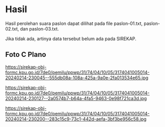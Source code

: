 # Hasil

Hasil perolehan suara paslon dapat dilihat pada file paslon-01.txt, paslon-02.txt, dan paslon-03.txt.

Jika tidak ada, artinya data tersebut belum ada pada SIREKAP.

## Foto C Plano

https://sirekap-obj-formc.kpu.go.id/7de0/pemilu/ppwp/31/74/04/10/05/3174041005014-20240214-230045--555db08a-108a-425a-9a0e-2fa013534e65.jpg

https://sirekap-obj-formc.kpu.go.id/7de0/pemilu/ppwp/31/74/04/10/05/3174041005014-20240214-230127--2a0574b7-b64a-4fa5-9463-0e98f721ca3d.jpg

https://sirekap-obj-formc.kpu.go.id/7de0/pemilu/ppwp/31/74/04/10/05/3174041005014-20240214-230200--283c15c9-73c1-442d-aefa-3bf3be956c58.jpg
